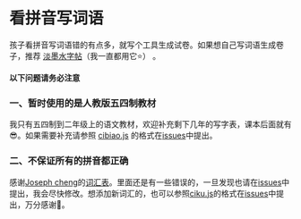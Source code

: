 # 看拼音写词语

孩子看拼音写词语错的有点多，就写个工具生成试卷。如果想自己写词语生成卷子，推荐 [淡墨水字帖](http://danmoshui.com)（我一直都用它⭐） 。


**以下问题请务必注意** 

### 一、暂时使用的是人教版五四制教材
我只有五四制到二年级上的语文教材，欢迎补充剩下几年的写字表，课本后面就有😎。如果需要补充请参照 [cibiao.js](https://github.com/gavincilp/TingXie/blob/master/src/cibiao.js) 的格式在[issues](https://github.com/gavincilp/TingXie/issues)中提出。
### 二、不保证所有的拼音都正确
感谢[Joseph cheng](https://gist.github.com/indiejoseph)的[词汇表](https://gist.github.com/indiejoseph/eae09c673460aa0b56db)。里面还是有一些错误的，一旦发现也请在[issues](https://github.com/gavincilp/TingXie/issues)中提出，我会尽快修改。想添加新词汇的，也可以参照[ciku.js](https://github.com/gavincilp/TingXie/blob/master/src/ciku.js)的格式在[issues](https://github.com/gavincilp/TingXie/issues)中提出，万分感谢🙏。
